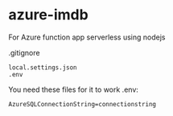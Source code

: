 # azure-imdb
For Azure function app serverless using nodejs

.gitignore
```git
local.settings.json
.env
```
You need these files for it to work
.env:
```env
AzureSQLConnectionString=connectionstring
```